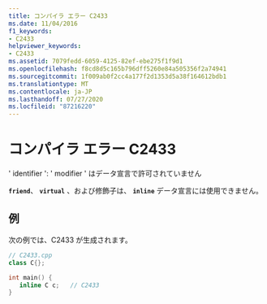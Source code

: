 ```yaml
---
title: コンパイラ エラー C2433
ms.date: 11/04/2016
f1_keywords:
- C2433
helpviewer_keywords:
- C2433
ms.assetid: 7079fedd-6059-4125-82ef-ebe275f1f9d1
ms.openlocfilehash: f8cd8d5c165b796dff5260e84a505356f2a74941
ms.sourcegitcommit: 1f009ab0f2cc4a177f2d1353d5a38f164612bdb1
ms.translationtype: MT
ms.contentlocale: ja-JP
ms.lasthandoff: 07/27/2020
ms.locfileid: "87216220"
---
```

# <a name="compiler-error-c2433"></a>コンパイラ エラー C2433

' identifier ': ' modifier ' はデータ宣言で許可されていません

**`friend`**、 **`virtual`** 、および修飾子は、 **`inline`** データ宣言には使用できません。

## <a name="example"></a>例

次の例では、C2433 が生成されます。

```cpp
// C2433.cpp
class C{};

int main() {
   inline C c;   // C2433
}
```
